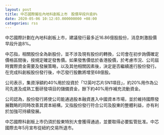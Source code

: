 ```yaml
---
layout: post
title: 中芯國際擬在內地科創板上市　股價早段升逾8%
date: 2020-05-06 10:12:03.000000000 +08:00
categories: rss
---
```


中芯國際計劃在內地科創板上市，建議發行最多近16.86億股股份，消息刺激股價早段升逾8%。

中芯指，相關股份全為新股份，並不涉及現有股份的轉換，公司會在初步詢價確定價格區間後，按規定確定發售價。如果發售價低於香港股價，於考慮市況、公司屆時實際資金需要及發展策略，以及其他相關因素後，決定是否繼續進行股份發行。在完成科創板股份發行後，中芯發行股數將增至68億股。

公司表示，集資淨額約40%用於投資於「12英吋芯片SN1項目」，約20%用作為公司先進及成熟工藝研發項目的儲備資金，餘下約40%用作補充流動資金。

公司認為，股份發行將使公司能通過股本融資進入中國資本市場，並於維持國際發展戰略的同時改善其資本結構，又指股份發行符合公司及股東的整體利益，亦有利於加強可持續發展。

中芯國際科創板上市仍須於股東特別大會獲得通過，並要取得必要監管批准。中芯國際去年5月宣布從紐約交易所退市。
